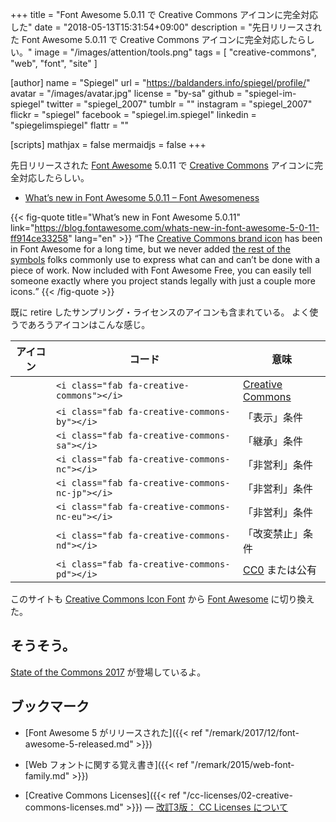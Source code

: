 +++
title = "Font Awesome 5.0.11 で Creative Commons アイコンに完全対応した"
date = "2018-05-13T15:31:54+09:00"
description = "先日リリースされた Font Awesome 5.0.11 で Creative Commons アイコンに完全対応したらしい。"
image = "/images/attention/tools.png"
tags = [ "creative-commons", "web", "font", "site" ]

[author]
  name      = "Spiegel"
  url       = "https://baldanders.info/spiegel/profile/"
  avatar    = "/images/avatar.jpg"
  license   = "by-sa"
  github    = "spiegel-im-spiegel"
  twitter   = "spiegel_2007"
  tumblr    = ""
  instagram = "spiegel_2007"
  flickr    = "spiegel"
  facebook  = "spiegel.im.spiegel"
  linkedin  = "spiegelimspiegel"
  flattr    = ""

[scripts]
  mathjax = false
  mermaidjs = false
+++

先日リリースされた [Font Awesome] 5.0.11 で [Creative Commons] アイコンに完全対応したらしい。

- [What’s new in Font Awesome 5.0.11 – Font Awesomeness](https://blog.fontawesome.com/whats-new-in-font-awesome-5-0-11-ff914ce33258)

{{< fig-quote title="What’s new in Font Awesome 5.0.11" link="https://blog.fontawesome.com/whats-new-in-font-awesome-5-0-11-ff914ce33258" lang="en" >}}
<q>The <a href="https://fontawesome.com/icons/creative-commons?style=brands">Creative Commons brand icon</a> has been in Font Awesome for a long time, but we never added <a href="https://fontawesome.com/icons?d=gallery&q=creative%20commons">the rest of the symbols</a> folks commonly use to express what can and can’t be done with a piece of work. Now included with Font Awesome Free, you can easily tell someone exactly where you project stands legally with just a couple more icons.</q>
{{< /fig-quote >}}

既に retire したサンプリング・ライセンスのアイコンも含まれている。
よく使うであろうアイコンはこんな感じ。

|                      アイコン                       | コード                                          | 意味               |
|:---------------------------------------------------:| ----------------------------------------------- | ------------------ |
|    <i class="fab fa-creative-commons fa-2x"></i>    | `<i class="fab fa-creative-commons"></i>`       | [Creative Commons] |
|  <i class="fab fa-creative-commons-by fa-2x"></i>   | `<i class="fab fa-creative-commons-by"></i>`    | 「表示」条件       |
|  <i class="fab fa-creative-commons-sa fa-2x"></i>   | `<i class="fab fa-creative-commons-sa"></i>`    | 「継承」条件       |
|  <i class="fab fa-creative-commons-nc fa-2x"></i>   | `<i class="fab fa-creative-commons-nc"></i>`    | 「非営利」条件     |
| <i class="fab fa-creative-commons-nc-jp fa-2x"></i> | `<i class="fab fa-creative-commons-nc-jp"></i>` | 「非営利」条件     |
| <i class="fab fa-creative-commons-nc-eu fa-2x"></i> | `<i class="fab fa-creative-commons-nc-eu"></i>` | 「非営利」条件     |
|  <i class="fab fa-creative-commons-nd fa-2x"></i>   | `<i class="fab fa-creative-commons-nd"></i>`    | 「改変禁止」条件   |
|  <i class="fab fa-creative-commons-pd fa-2x"></i>   | `<i class="fab fa-creative-commons-pd"></i>`    | [CC0] または公有   |

このサイトも [Creative Commons Icon Font](http://cc-icons.github.io/) から [Font Awesome] に切り換えた。

## そうそう。

[State of the Commons 2017](https://stateof.creativecommons.org/) が登場しているよ。

## ブックマーク

- [Font Awesome 5 がリリースされた]({{< ref "/remark/2017/12/font-awesome-5-released.md" >}})
- [Web フォントに関する覚え書き]({{< ref "/remark/2015/web-font-family.md" >}})

- [Creative Commons Licenses]({{< ref "/cc-licenses/02-creative-commons-licenses.md" >}}) — [改訂3版： CC Licenses について](/cc-licenses/)

[Font Awesome]: https://fontawesome.com/ "Font Awesome 5 | Font Awesome"
[Creative Commons]: https://creativecommons.org/
[CC0]: https://creativecommons.org/publicdomain/zero/1.0/ "Creative Commons — CC0 1.0 Universal"

